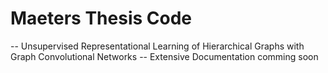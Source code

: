 # Maeters Thesis Code 
-- Unsupervised Representational Learning of Hierarchical Graphs with Graph Convolutional Networks
-- Extensive Documentation comming soon

